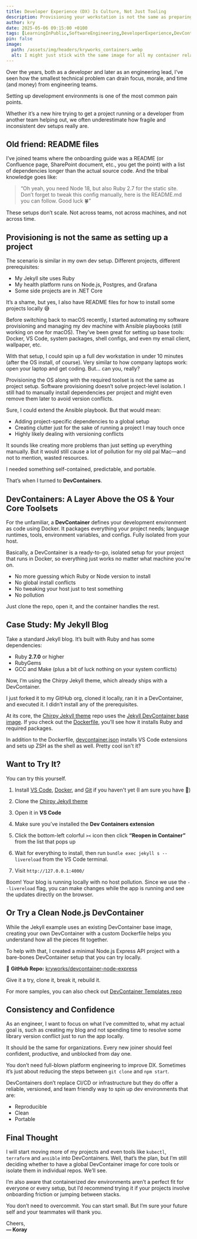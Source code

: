 ```yaml
---
title: Developer Experience (DX) Is Culture, Not Just Tooling
description: Provisioning your workstation is not the same as preparing your project. In this article, I share how DevContainers help bridge that gap with cleaner, portable environments.
author: kry
date: 2025-05-06 09:15:00 +0100
tags: [LearningInPublic,SoftwareEngineering,DeveloperExperience,DevContainers,EnvironmentSetup,Docker]
pin: false
image:
  path: /assets/img/headers/kryworks_containers.webp
  alt: I might just stick with the same image for all my container related articles. It just fits!
---
```


Over the years, both as a developer and later as an engineering lead, I’ve seen how the smallest technical problem can drain focus, morale, and time (and money) from engineering teams.

Setting up development environments is one of the most common pain points.

Whether it’s a new hire trying to get a project running or a developer from another team helping out, we often underestimate how fragile and inconsistent dev setups really are.

## Old friend: README files

I’ve joined teams where the onboarding guide was a README (or Confluence page, SharePoint document, etc., you get the point) with a list of dependencies longer than the actual source code. And the tribal knowledge goes like:

> “Oh yeah, you need Node 18, but also Ruby 2.7 for the static site. Don’t forget to tweak this config manually, here is the README.md you can follow. Good luck 🍀”

These setups don’t scale. Not across teams, not across machines, and not across time.

## Provisioning is not the same as setting up a project

The scenario is similar in my own dev setup. Different projects, different prerequisites:

- My Jekyll site uses Ruby
- My health platform runs on Node.js, Postgres, and Grafana
- Some side projects are in .NET Core

It’s a shame, but yes, I also have README files for how to install some projects locally 😅

Before switching back to macOS recently, I started automating my software provisioning and managing my dev machine with Ansible playbooks (still working on one for macOS). They’ve been great for setting up base tools: Docker, VS Code, system packages, shell configs, and even my email client, wallpaper, etc.

With that setup, I could spin up a full dev workstation in under 10 minutes (after the OS install, of course). Very similar to how company laptops work: open your laptop and get coding. But... can you, really?

Provisioning the OS along with the required toolset is not the same as project setup. Software provisioning doesn’t solve project-level isolation. I still had to manually install dependencies per project and might even remove them later to avoid version conflicts.

Sure, I could extend the Ansible playbook. But that would mean: 

- Adding project-specific dependencies to a global setup
- Creating clutter just for the sake of running a project I may touch once
- Highly likely dealing with versioning conflicts


It sounds like creating more problems than just setting up everything manually. But it would still cause a lot of pollution for my old pal Mac—and not to mention, wasted resources.

I needed something self-contained, predictable, and portable.

That’s when I turned to **DevContainers**.

## DevContainers: A Layer Above the OS & Your Core Toolsets

For the unfamiliar, a **DevContainer** defines your development environment as code using Docker. It packages everything your project needs; language runtimes, tools, environment variables, and configs. Fully isolated from your host.

Basically, a DevContainer is a ready-to-go, isolated setup for your project that runs in Docker, so everything just works no matter what machine you're on.

- No more guessing which Ruby or Node version to install
- No global install conflicts
- No tweaking your host just to test something
- No pollution

Just clone the repo, open it, and the container handles the rest.

## Case Study: My Jekyll Blog

Take a standard Jekyll blog. It’s built with Ruby and has some dependencies:

- Ruby **2.7.0** or higher
- RubyGems
- GCC and Make (plus a bit of luck nothing on your system conflicts)

Now, I’m using the Chirpy Jekyll theme, which already ships with a DevContainer.

I just forked it to my GitHub org, cloned it locally, ran it in a DevContainer, and executed it. I didn’t install any of the prerequisites.

At its core, the [Chirpy Jekyll theme](https://github.com/cotes2020/jekyll-theme-chirpy) repo uses the [Jekyll DevContainer base image](https://github.com/devcontainers/images/tree/main/src/jekyll). If you check out the [Dockerfile](https://github.com/devcontainers/images/blob/main/src/jekyll/.devcontainer/Dockerfile), you’ll see how it installs Ruby and required packages.

In addition to the Dockerfile, [devcontainer.json](https://github.com/kryworks/kryworks.github.io/blob/main/.devcontainer/devcontainer.json) installs VS Code extensions and sets up ZSH as the shell as well. Pretty cool isn't it?

## Want to Try It?

You can try this yourself.

1. Install [VS Code](https://code.visualstudio.com/download), [Docker](https://www.docker.com/get-started/), and [Git](https://git-scm.com/downloads) if you haven't yet (I am sure you have 🙂)
    
2. Clone the [Chirpy Jekyll theme](https://github.com/cotes2020/jekyll-theme-chirpy)
    
3. Open it in **VS Code**
    
4. Make sure you’ve installed the **Dev Containers extension**
    
5. Click the bottom-left colorful `><` icon then click **“Reopen in Container”** from the list that pops up
    
6. Wait for everything to install, then run `bundle exec jekyll s --livereload` from the VS Code terminal.
    
7. Visit `http://127.0.0.1:4000/`
    

Boom! Your blog is running locally with no host pollution. Since we use the `--livereload` flag, you can make changes while the app is running and see the updates directly on the browser.

## Or Try a Clean Node.js DevContainer

While the Jekyll example uses an existing DevContainer base image, creating your own DevContainer with a custom Dockerfile helps you understand how all the pieces fit together.

To help with that, I created a minimal Node.js Express API project with a bare-bones DevContainer setup that you can try locally.

🔗 **GitHub Repo:** [kryworks/devcontainer-node-express](https://github.com/kryworks/devcontainer-node-express)

Give it a try, clone it, break it, rebuild it.

For more samples, you can also check out [DevContainer Templates repo](https://github.com/devcontainers/templates)

## Consistency and Confidence

As an engineer, I want to focus on what I’ve committed to, what my actual goal is, such as creating my blog and not spending time to resolve some library version conflict just to run the app locally.

It should be the same for organizations. Every new joiner should feel confident, productive, and unblocked from day one.

You don’t need full-blown platform engineering to improve DX. Sometimes it’s just about reducing the steps between `git clone` and `npm start`.

DevContainers don’t replace CI/CD or infrastructure but they do offer a reliable, versioned, and team friendly way to spin up dev environments that are:

- Reproducible
- Clean
- Portable

## Final Thought

I will start moving more of my projects and even tools like `kubectl`, `terraform` and `ansible` into DevContainers. Well, that’s the plan, but I’m still deciding whether to have a global DevContainer image for core tools or isolate them in individual repos. We’ll see.

I’m also aware that containerized dev environments aren’t a perfect fit for everyone or every setup, but I’d recommend trying it if your projects involve onboarding friction or jumping between stacks.

You don’t need to overcommit. You can start small. But I’m sure your future self and your teammates will thank you.

Cheers,   
**— Koray**
